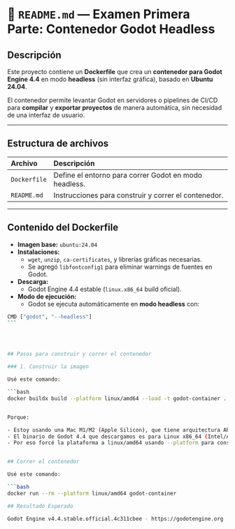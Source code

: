 # 📄 `README.md` — Examen Primera Parte: Contenedor Godot Headless

## Descripción

Este proyecto contiene un **Dockerfile** que crea un **contenedor para Godot Engine 4.4** en modo **headless** (sin interfaz gráfica), basado en **Ubuntu 24.04**.

El contenedor permite levantar Godot en servidores o pipelines de CI/CD para **compilar** y **exportar proyectos** de manera automática, sin necesidad de una interfaz de usuario.

---

## Estructura de archivos

| Archivo      | Descripción                                           |
| :----------- | :---------------------------------------------------- |
| `Dockerfile` | Define el entorno para correr Godot en modo headless. |
| `README.md`  | Instrucciones para construir y correr el contenedor.  |

---

## Contenido del Dockerfile

- **Imagen base:** `ubuntu:24.04`
- **Instalaciones:**
  - `wget`, `unzip`, `ca-certificates`, y librerías gráficas necesarias.
  - Se agregó `libfontconfig1` para eliminar warnings de fuentes en Godot.
- **Descarga:**
  - Godot Engine 4.4 estable (`linux.x86_64` build oficial).
- **Modo de ejecución:**
  - Godot se ejecuta automáticamente en **modo headless** con:

````bash
CMD ["godot", "--headless"]
```




## Pasos para construir y correr el contenedor

### 1. Construir la imagen

Usé este comando:

```bash
docker buildx build --platform linux/amd64 --load -t godot-container .


Porque:

- Estoy usando una Mac M1/M2 (Apple Silicon), que tiene arquitectura ARM64
- El binario de Godot 4.4 que descargamos es para Linux x86_64 (Intel/AMD).
- Por eso forcé la plataforma a linux/amd64 usando --platform para construirlo compatible.


## Correr el contenedor

Usé este comando:

```bash
docker run --rm --platform linux/amd64 godot-container

## Resultado Esperado

Godot Engine v4.4.stable.official.4c311cbee - https://godotengine.org
````

